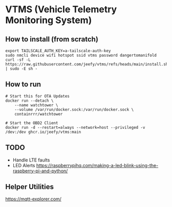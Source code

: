 # VTMS (Vehicle Telemetry Monitoring System)

## How to install (from scratch)

```
export TAILSCALE_AUTH_KEY=a-tailscale-auth-key
sudo nmcli device wifi hotspot ssid vtms password dangertomanifold
curl -sf -L https://raw.githubusercontent.com/jeefy/vtms/refs/heads/main/install.sh | sudo -E sh -
```

## How to run

```
# Start this for OTA Updates
docker run --detach \
    --name watchtower \
    --volume /var/run/docker.sock:/var/run/docker.sock \
    containrrr/watchtower

# Start the OBD2 Client
docker run -d --restart=always --network=host --privileged -v /dev:/dev ghcr.io/jeefy/vtms:main
```

## TODO
- Handle LTE faults
- LED Alerts https://raspberrypihq.com/making-a-led-blink-using-the-raspberry-pi-and-python/

## Helper Utilities

https://mqtt-explorer.com/